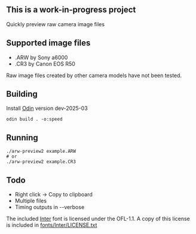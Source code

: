 ## This is a work-in-progress project

Quickly preview raw camera image files

## Supported image files
- .ARW by Sony a6000
- .CR3 by Canon EOS R50

Raw image files created by other camera models have not been tested.

## Building
Install [Odin](https://odin-lang.org/) version dev-2025-03
```
odin build . -o:speed
```

## Running
```
./arw-preview2 example.ARW
# or
./arw-preview2 example.CR3
```

## Todo
- Right click -> Copy to clipboard
- Multiple files
- Timing outputs in --verbose

The included [Inter](fonts/Inter/Inter-Regular.ttf) font is licensed under the OFL-1.1. A copy of this license is included in [fonts/Inter/LICENSE.txt](fonts/Inter/LICENSE.txt)
